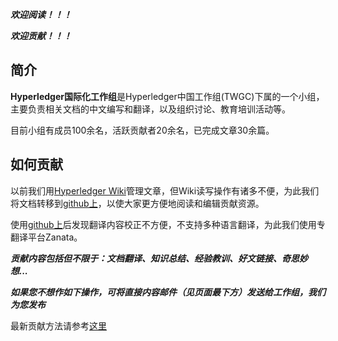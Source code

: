 ***欢迎阅读！！！***


***欢迎贡献！！！***

## 简介

**Hyperledger国际化工作组**是Hyperledger中国工作组(TWGC)下属的一个小组，主要负责相关文档的中文编写和翻译，以及组织讨论、教育培训活动等。

目前小组有成员100余名，活跃贡献者20余名，已完成文章30余篇。

## 如何贡献

以前我们用[Hyperledger Wiki](https://wiki.hyperledger.org/groups/twgc/team_ie)管理文章，但Wiki读写操作有诸多不便，为此我们将文档转移到[github上](https://github.com/HyperledgerCN/hyperledgerDocs)，以使大家更方便地阅读和编辑贡献资源。

使用[github上](https://github.com/HyperledgerCN/hyperledgerDocs)后发现翻译内容校正不方便，不支持多种语言翻译，为此我们使用专翻译平台Zanata。

***贡献内容包括但不限于：文档翻译、知识总结、经验教训、好文链接、奇思妙想...***

***如果您不想作如下操作，可将直接内容邮件（见页面最下方）发送给工作组，我们为您发布***

最新贡献方法请参考[这里](zanata_guide.md)
